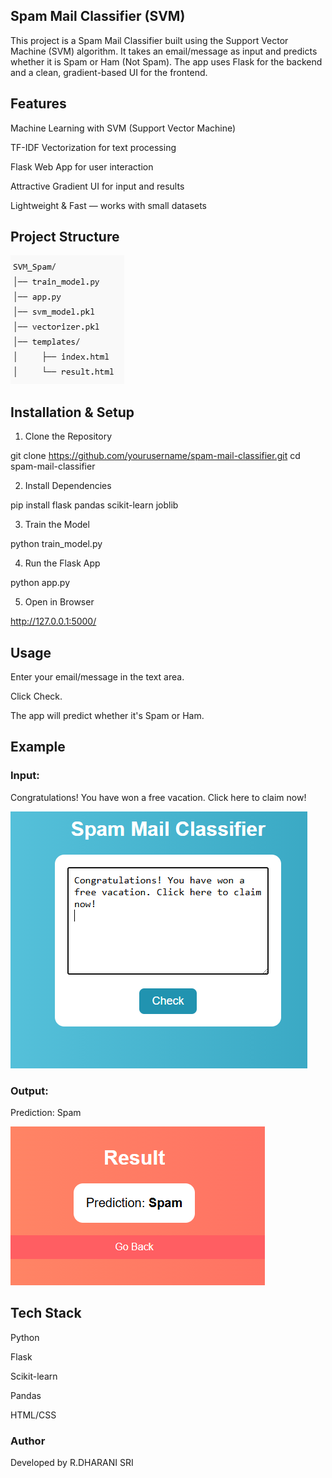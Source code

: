 ## Spam Mail Classifier (SVM)

This project is a Spam Mail Classifier built using the Support Vector Machine (SVM) algorithm.
It takes an email/message as input and predicts whether it is Spam or Ham (Not Spam).
The app uses Flask for the backend and a clean, gradient-based UI for the frontend.

## Features

Machine Learning with SVM (Support Vector Machine)

TF-IDF Vectorization for text processing

Flask Web App for user interaction

Attractive Gradient UI for input and results

Lightweight & Fast — works with small datasets

## Project Structure

![alt text](image-2.png)

## Installation & Setup

1. Clone the Repository

git clone https://github.com/yourusername/spam-mail-classifier.git
cd spam-mail-classifier

2. Install Dependencies

pip install flask pandas scikit-learn joblib

3. Train the Model

python train_model.py

4. Run the Flask App

python app.py

5. Open in Browser

http://127.0.0.1:5000/

## Usage
Enter your email/message in the text area.

Click Check.

The app will predict whether it's Spam or Ham.

## Example

### Input:

Congratulations! You have won a free vacation. Click here to claim now!

![alt text](image.png)

### Output:

Prediction: Spam

![alt text](image-1.png)

## Tech Stack

Python

Flask

Scikit-learn

Pandas

HTML/CSS

### Author
Developed by R.DHARANI SRI